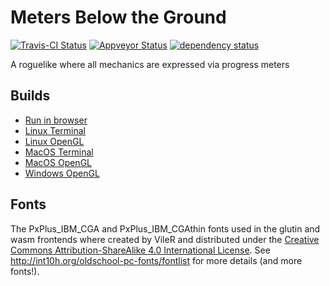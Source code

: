 # Meters Below the Ground

[![Travis-CI Status](https://travis-ci.org/stevebob/meters-below-the-ground.svg?branch=master)](https://travis-ci.org/stevebob/meters-below-the-ground)
[![Appveyor Status](https://ci.appveyor.com/api/projects/status/github/stevebob/meters-below-the-ground?branch=master&svg=true)](https://ci.appveyor.com/project/stevebob/meters-below-the-ground)
[![dependency status](https://deps.rs/repo/github/stevebob/meters-below-the-ground/status.svg)](https://deps.rs/repo/github/stevebob/meters-below-the-ground)

A roguelike where all mechanics are expressed via progress meters

## Builds

- [Run in browser](https://games.gridbugs.org/meters-below-the-ground/master/)
- [Linux Terminal](https://files.gridbugs.org/meters-below-the-ground-terminal-linux-x86_64-master.zip)
- [Linux OpenGL](https://files.gridbugs.org/meters-below-the-ground-opengl-linux-x86_64-master.zip)
- [MacOS Terminal](https://files.gridbugs.org/meters-below-the-ground-terminal-macos-x86_64-master.zip)
- [MacOS OpenGL](https://files.gridbugs.org/meters-below-the-ground-master.dmg)
- [Windows OpenGL](https://files.gridbugs.org/meters-below-the-ground-opengl-windows-x86_64-master.zip)

## Fonts

The PxPlus\_IBM\_CGA and PxPlus\_IBM\_CGAthin fonts used in the
glutin and wasm frontends where created by VileR and distributed
under the [Creative Commons Attribution-ShareAlike 4.0 International License](https://creativecommons.org/licenses/by-sa/4.0/).
See http://int10h.org/oldschool-pc-fonts/fontlist for more details
(and more fonts!).
